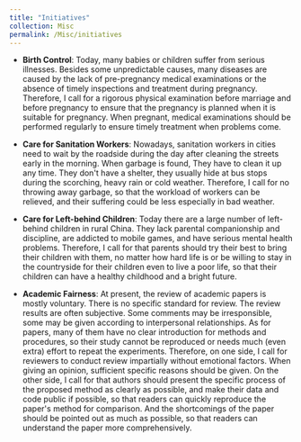 ```yaml
---
title: "Initiatives"
collection: Misc
permalink: /Misc/initiatives
---
```

* **Birth Control**: Today, many babies or children  suffer from serious illnesses. Besides some unpredictable causes, many diseases are caused by the lack of pre-pregnancy medical examinations or the absence of timely inspections and treatment during pregnancy. Therefore, I call for a rigorous physical examination before marriage and before pregnancy to ensure that the pregnancy is planned when it is suitable for pregnancy. When pregnant, medical examinations should be performed regularly to ensure timely treatment when problems come.

* **Care for Sanitation Workers**: Nowadays, sanitation workers in cities need to wait by the roadside during the day after cleaning the streets early in the morning. When garbage is found, They have to clean it up any time. They don't have a shelter, they usually hide at bus stops during the scorching, heavy rain or cold weather. Therefore, I call for no throwing away garbage, so that the workload of workers can be relieved, and their suffering could be less especially in bad weather.

* **Care for Left-behind Children**: Today there are a large number of left-behind children in rural China. They lack parental companionship and discipline, are addicted to mobile games, and have serious mental health problems. Therefore, I call for that parents should try their best to bring their children with them, no matter how hard life is or be willing to stay in the countryside for their children even to live a poor life, so that their children can have a healthy childhood and a bright future.

* **Academic Fairness**: At present, the review of academic papers is mostly voluntary. There is no specific standard for review. The review results are often subjective. Some comments may be irresponsible, some may be given according to interpersonal relationships. As for papers, many of them have no clear introduction for methods and procedures, so their study cannot be reproduced or needs much (even extra) effort to repeat the experiments.  Therefore, on one side, I call for reviewers to conduct review impartially without emotional factors. When giving an opinion, sufficient specific reasons should be given. On the other side, I call for that authors should present the specific process of the proposed method as clearly as possible, and make their data and code public if possible, so that readers can quickly reproduce the paper's method for comparison. And the shortcomings of the paper should be pointed out as much as possible, so that readers can understand the paper more comprehensively.